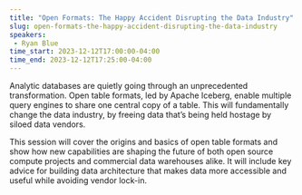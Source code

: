 ```yaml
---
title: "Open Formats: The Happy Accident Disrupting the Data Industry"
slug: open-formats-the-happy-accident-disrupting-the-data-industry
speakers:
 - Ryan Blue
time_start: 2023-12-12T17:00:00-04:00
time_end: 2023-12-12T17:25:00-04:00
---
```


Analytic databases are quietly going through an unprecedented transformation. Open table formats, led by Apache Iceberg, enable multiple query engines to share one central copy of a table. This will fundamentally change the data industry, by freeing data that’s being held hostage by siloed data vendors.
 
 
 
 This session will cover the origins and basics of open table formats and show how new capabilities are shaping the future of both open source compute projects and commercial data warehouses alike. It will include key advice for building data architecture that makes data more accessible and useful while avoiding vendor lock-in.